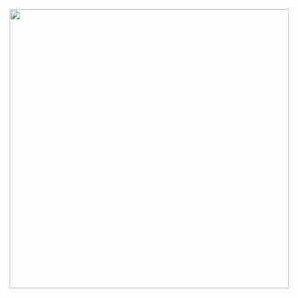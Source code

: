<img allign="right" height="500em"
src = [https://raw.githubusercontent.com/gist/t-dlsantos/c991ebd677d34a2c762a077d4622baba/raw/bcbfb6a71a882044f5ad0199ac5e2431a3dc8aa6/githubcard.svg](https://raw.githubusercontent.com/gist/t-dlsantos/c991ebd677d34a2c762a077d4622baba/raw/0e5dc2ce982e33c46929bd1fc72f5f7fa20f81e8/githubcard.svg)/>
